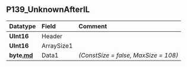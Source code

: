 ## P139\_UnknownAfterIL ##
| **Datatype** | **Field** | **Comment** |
|:-------------|:----------|:------------|
| **UInt16** | Header |  |
| **UInt16** | ArraySize1 |  |
| **byte[.md](.md)** | Data1 | _(ConstSize = false, MaxSize = 108)_ |